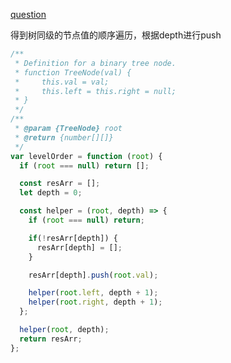 [question](https://leetcode.com/problems/binary-tree-level-order-traversal/)

得到树同级的节点值的顺序遍历，根据depth进行push

```js
/**
 * Definition for a binary tree node.
 * function TreeNode(val) {
 *     this.val = val;
 *     this.left = this.right = null;
 * }
 */
/**
 * @param {TreeNode} root
 * @return {number[][]}
 */
var levelOrder = function (root) {
  if (root === null) return [];

  const resArr = [];
  let depth = 0;

  const helper = (root, depth) => {
    if (root === null) return;

    if(!resArr[depth]) {
      resArr[depth] = [];
    }

    resArr[depth].push(root.val);

    helper(root.left, depth + 1);
    helper(root.right, depth + 1);
  };

  helper(root, depth);
  return resArr;
};
```